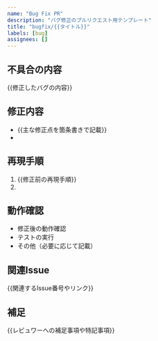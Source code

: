 ```yaml
---
name: "Bug Fix PR"
description: "バグ修正のプルリクエスト用テンプレート"
title: "bugfix/{{タイトル}}"
labels: [bug]
assignees: []
---
```


## 不具合の内容
{{修正したバグの内容}}

## 修正内容
- {{主な修正点を箇条書きで記載}}
-

## 再現手順
1. {{修正前の再現手順}}
2. 

## 動作確認
- 修正後の動作確認
- テストの実行
- その他（必要に応じて記載）

## 関連Issue
{{関連するIssue番号やリンク}}

## 補足
{{レビュワーへの補足事項や特記事項}} 